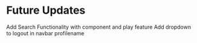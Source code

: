 # Future Updates

Add Search Functionality with component and play feature
Add dropdown to logout in navbar profilename